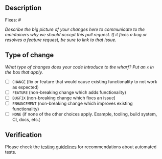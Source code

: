 ## Description

Fixes: #

_Describe the big picture of your changes here to communicate to the maintainers why we should accept this pull request.
If it fixes a bug or resolves a feature request, be sure to link to that issue._



## Type of change

_What type of changes does your code introduce to the wharf? Put an `x` in the box that apply._

- [ ] `CHANGE` (fix or feature that would cause existing functionality to not work as expected)
- [ ] `FEATURE` (non-breaking change which adds functionality)
- [ ] `BUGFIX` (non-breaking change which fixes an issue)
- [ ] `ENHANCEMENT` (non-breaking change which improves existing functionality)
- [ ] `NONE` (if none of the other choices apply. Example, tooling, build system, CI, docs, etc.)

## Verification
<!-- How you tested it? How do you know it works? -->
Please check the [testing guidelines](../docs/TESTING.md) for recommendations about automated tests.

